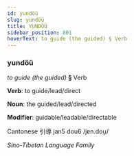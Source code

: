 ```yaml
---
id: yundöü
slug: yundöü
title: YUNDÖÜ
sidebar_position: 801
hoverText: to guide (the guided) § Verb
---
```


### yundöü

*to guide (the guided)* **§** Verb

**Verb**: to guide/lead/direct

**Noun**: the guided/lead/directed

**Modifier**: guidable/leadable/directable

Cantonese 引導 jan5 dou6 /jɐn.dou̯/

*Sino-Tibetan Language Family*